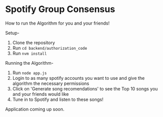 # Spotify Group Consensus 

How to run the Algorithm for you and your friends!

Setup-
1. Clone the repository 
2. Run ```cd backend/authorization_code```
3. Run ```nvm install```

Running the Algorithm-
1. Run ```node app.js```
2. Login to as many spotify accounts you want to use and give the algorithm the necessary permissions
3. Click on 'Generate song recomendations' to see the Top 10 songs you and your friends would like
4. Tune in to Spotify and listen to these songs!

Application coming up soon.
